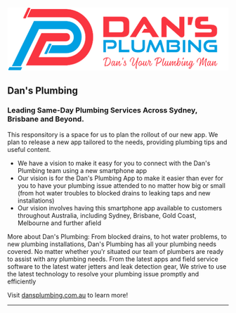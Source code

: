
![Dan's Plumbing](https://github.com/Dans-Plumbing/.github/blob/main/Dan's-Plumbing-Logo.png)

## Dan's Plumbing
### Leading Same-Day Plumbing Services Across Sydney, Brisbane and Beyond. 

This responsitory is a space for us to plan the rollout of our new app. We plan to release a new app tailored to the needs, providing plumbing tips and useful content.

* We have a vision to make it easy for you to connect with the Dan's Plumbing team using a new smartphone app
* Our vision is for the Dan's Plumbing App to make it easier than ever for you to have your plumbing issue attended to no matter how big or small (from hot water troubles to blocked drains to leaking taps and new installations)
* Our vision involves having this smartphone app available to customers throughout Australia, including Sydney, Brisbane, Gold Coast, Melbourne and further afield

More about Dan's Plumbing: 
From blocked drains, to hot water problems, to new plumbing installations, Dan's Plumbing has all your plumbing needs covered. No matter whether you'r situated our team of plumbers are ready to assist with any plumbing needs. From the latest apps and field service software to the latest water jetters and leak detection gear, We strive to use the latest technology to resolve your plumbing issue promptly and efficiently


Visit [dansplumbing.com.au](https://www.dansplumbing.com.au) to learn more!

----
